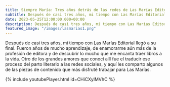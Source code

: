 ```yaml
---
title: Siempre María: Tres años detrás de las redes de Las Marías Editorial
subtitle: Después de casi tres años, mi tiempo con Las Marías Editorial llegó a su final. Fueron años de mucho aprendizaje, de enamorarme aún más de la profesión de editora y de descubrir lo mucho que me encanta traer libros a la vida. Otro de los grandes amores que conocí allí fue el traducir ese proceso del parto literario a las redes sociales, y aquí les comparto algunos de las piezas de contenido que más disfruté trabajar para Las Marías.
date: 2023-05-25T12:00:00.000+00:00
description: Después de casi tres años, mi tiempo con Las Marías Editorial llegó a su final. Fueron años de mucho aprendizaje, de enamorarme aún más de la profesión de editora y de descubrir lo mucho que me encanta traer libros a la vida. Otro de los grandes amores que conocí allí fue el traducir ese proceso del parto literario a las redes sociales, y aquí les comparto algunos de las piezas de contenido que más disfruté trabajar para Las Marías.
featured_image: "/images/lasmarias1.png"
---
```

<p>Después de casi tres años, mi tiempo con Las Marías Editorial llegó a su final. Fueron años de mucho aprendizaje, de enamorarme aún más de la profesión de editora y de descubrir lo mucho que me encanta traer libros a la vida. Otro de los grandes amores que conocí allí fue el traducir ese proceso del parto literario a las redes sociales, y aquí les comparto algunos de las piezas de contenido que más disfruté trabajar para Las Marías.</p>

<p>{% include youtubePlayer.html id=CHiCXylMVhC %}</p>
